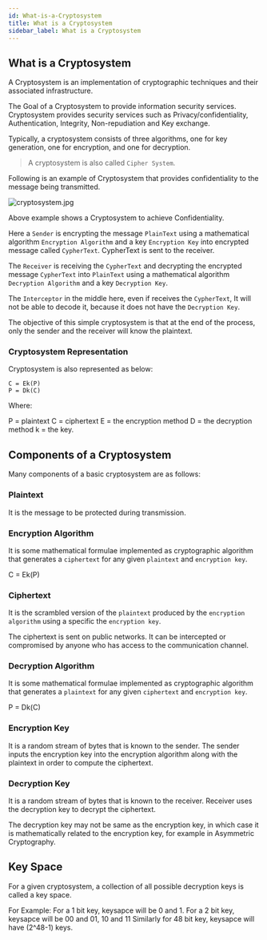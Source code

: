 ```yaml
---
id: What-is-a-Cryptosystem
title: What is a Cryptosystem
sidebar_label: What is a Cryptosystem
---
```


## What is a Cryptosystem

A Cryptosystem is an implementation of cryptographic techniques and their associated infrastructure.

The Goal of a Cryptosystem to provide information security services. Cryptosystem provides security services such as Privacy/confidentiality, Authentication, Integrity, Non-repudiation and Key exchange.

Typically, a cryptosystem consists of three algorithms, one for key generation, one for encryption, and one for decryption.

> A cryptosystem is also called `Cipher System`.

Following is an example of Cryptosystem that provides confidentiality to the message being transmitted.

![cryptosystem.jpg](assets/cryptosystem.jpg)

Above example shows a Cryptosystem to achieve Confidentiality. 

Here a `Sender` is encrypting the message `PlainText` using a mathematical algorithm `Encryption Algorithm` and a key `Encryption Key` into encrypted message called `CypherText`. CypherText is sent to the receiver. 

The `Receiver` is receiving the `CypherText` and decrypting the encrypted message `CypherText` into `PlainText` using a mathematical algorithm `Decryption Algorithm` and a key `Decryption Key`.

The `Interceptor` in the middle here, even if receives the `CypherText`, It will not be able to decode it, because it does not have the `Decryption Key`.

The objective of this simple cryptosystem is that at the end of the process, only the sender and the receiver will know the plaintext.

### Cryptosystem Representation

Cryptosystem is also represented as below: 

```
C = Ek(P)
P = Dk(C)
```

Where:

P = plaintext
C = ciphertext
E = the encryption method
D = the decryption method
k = the key.

## Components of a Cryptosystem

Many components of a basic cryptosystem are as follows:

### Plaintext

It is the message to be protected during transmission.

### Encryption Algorithm

It is some mathematical formulae implemented as cryptographic algorithm that generates a `ciphertext` for any given `plaintext` and `encryption key`.

C = Ek(P)

### Ciphertext

It is the scrambled version of the `plaintext` produced by the `encryption algorithm` using a specific the `encryption key`. 

The ciphertext is sent on public networks. It can be intercepted or compromised by anyone who has access to the communication channel.

### Decryption Algorithm

It is some mathematical formulae implemented as cryptographic algorithm that generates a `plaintext` for any given `ciphertext` and `encryption key`.

P = Dk(C)

### Encryption Key

It is a random stream of bytes that is known to the sender. The sender inputs the encryption key into the encryption algorithm along with the plaintext in order to compute the ciphertext.

### Decryption Key

It is a random stream of bytes that is known to the receiver. Receiver uses the  decryption key to decrypt the ciphertext.

The decryption key may not be same as the encryption key, in which case it is mathematically related to the encryption key, for example in Asymmetric Cryptography.

## Key Space

For a given cryptosystem, a collection of all possible decryption keys is called a key space. 

For Example: 
For a 1 bit key, keysapce will be 0 and 1. 
For a 2 bit key, keysapce will be 00 and 01, 10 and 11
Similarly for 48 bit key, keysapce will have (2^48-1) keys.